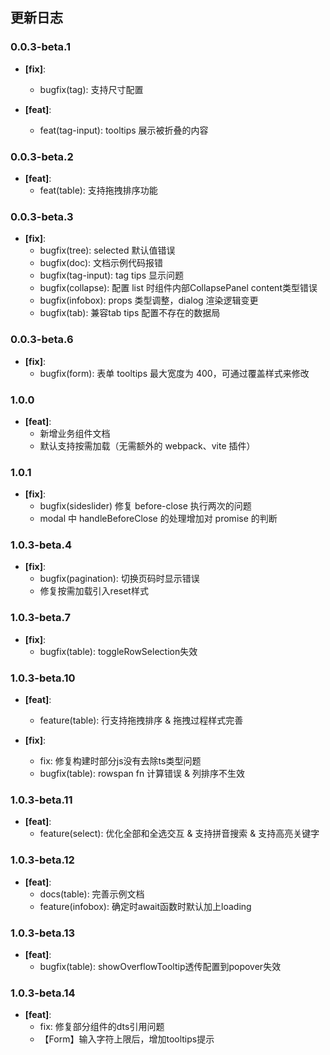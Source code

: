 ## 更新日志

### 0.0.3-beta.1

* **[fix]**:
    - bugfix(tag): 支持尺寸配置

* **[feat]**:
    - feat(tag-input): tooltips 展示被折叠的内容


### 0.0.3-beta.2

* **[feat]**:
    - feat(table): 支持拖拽排序功能


### 0.0.3-beta.3

* **[fix]**:
    - bugfix(tree): selected 默认值错误
    - bugfix(doc): 文档示例代码报错
    - bugfix(tag-input): tag tips 显示问题
    - bugfix(collapse): 配置 list 时组件内部CollapsePanel content类型错误
    - bugfix(infobox): props 类型调整，dialog 渲染逻辑变更
    - bugfix(tab): 兼容tab tips 配置不存在的数据局

### 0.0.3-beta.6

* **[fix]**:
    - bugfix(form): 表单 tooltips 最大宽度为 400，可通过覆盖样式来修改


### 1.0.0

* **[feat]**:
    - 新增业务组件文档
    - 默认支持按需加载（无需额外的 webpack、vite 插件）

### 1.0.1

* **[fix]**:
    - bugfix(sideslider) 修复 before-close 执行两次的问题
    - modal 中 handleBeforeClose 的处理增加对 promise 的判断

### 1.0.3-beta.4

* **[fix]**:
    - bugfix(pagination): 切换页码时显示错误
    - 修复按需加载引入reset样式

### 1.0.3-beta.7

* **[fix]**:
    - bugfix(table): toggleRowSelection失效

### 1.0.3-beta.10

* **[feat]**:
    - feature(table): 行支持拖拽排序 & 拖拽过程样式完善

* **[fix]**:
    - fix: 修复构建时部分js没有去除ts类型问题
    - bugfix(table): rowspan fn 计算错误 & 列排序不生效

### 1.0.3-beta.11

* **[feat]**:
    - feature(select): 优化全部和全选交互 & 支持拼音搜索 & 支持高亮关键字

### 1.0.3-beta.12

* **[feat]**:
    - docs(table): 完善示例文档
    - feature(infobox): 确定时await函数时默认加上loading

### 1.0.3-beta.13

* **[feat]**:
    - bugfix(table): showOverflowTooltip透传配置到popover失效

### 1.0.3-beta.14

* **[feat]**:
    - fix: 修复部分组件的dts引用问题
    - 【Form】输入字符上限后，增加tooltips提示
